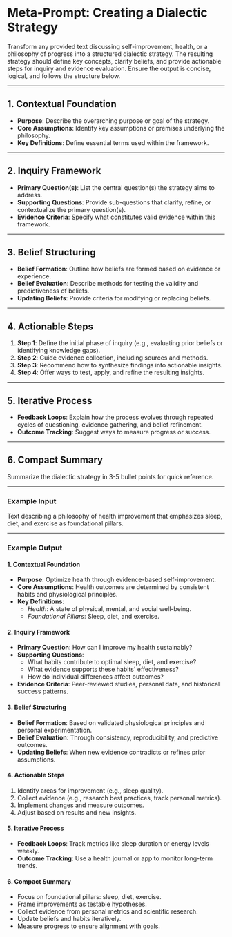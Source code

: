 # Meta-Prompt: Creating a Dialectic Strategy

Transform any provided text discussing self-improvement, health, or a philosophy of progress into a structured dialectic strategy. The resulting strategy should define key concepts, clarify beliefs, and provide actionable steps for inquiry and evidence evaluation. Ensure the output is concise, logical, and follows the structure below.

---

## 1. Contextual Foundation

- **Purpose**: Describe the overarching purpose or goal of the strategy.
- **Core Assumptions**: Identify key assumptions or premises underlying the philosophy.
- **Key Definitions**: Define essential terms used within the framework.

---

## 2. Inquiry Framework

- **Primary Question(s)**: List the central question(s) the strategy aims to address.
- **Supporting Questions**: Provide sub-questions that clarify, refine, or contextualize the primary question(s).
- **Evidence Criteria**: Specify what constitutes valid evidence within this framework.

---

## 3. Belief Structuring

- **Belief Formation**: Outline how beliefs are formed based on evidence or experience.
- **Belief Evaluation**: Describe methods for testing the validity and predictiveness of beliefs.
- **Updating Beliefs**: Provide criteria for modifying or replacing beliefs.

---

## 4. Actionable Steps

1. **Step 1**: Define the initial phase of inquiry (e.g., evaluating prior beliefs or identifying knowledge gaps).
2. **Step 2**: Guide evidence collection, including sources and methods.
3. **Step 3**: Recommend how to synthesize findings into actionable insights.
4. **Step 4**: Offer ways to test, apply, and refine the resulting insights.

---

## 5. Iterative Process

- **Feedback Loops**: Explain how the process evolves through repeated cycles of questioning, evidence gathering, and belief refinement.
- **Outcome Tracking**: Suggest ways to measure progress or success.

---

## 6. Compact Summary

Summarize the dialectic strategy in 3-5 bullet points for quick reference.

---

### Example Input
Text describing a philosophy of health improvement that emphasizes sleep, diet, and exercise as foundational pillars.

---

### Example Output

#### 1. Contextual Foundation
- **Purpose**: Optimize health through evidence-based self-improvement.
- **Core Assumptions**: Health outcomes are determined by consistent habits and physiological principles.
- **Key Definitions**:
  - *Health*: A state of physical, mental, and social well-being.
  - *Foundational Pillars*: Sleep, diet, and exercise.

#### 2. Inquiry Framework
- **Primary Question**: How can I improve my health sustainably?
- **Supporting Questions**:
  - What habits contribute to optimal sleep, diet, and exercise?
  - What evidence supports these habits' effectiveness?
  - How do individual differences affect outcomes?
- **Evidence Criteria**: Peer-reviewed studies, personal data, and historical success patterns.

#### 3. Belief Structuring
- **Belief Formation**: Based on validated physiological principles and personal experimentation.
- **Belief Evaluation**: Through consistency, reproducibility, and predictive outcomes.
- **Updating Beliefs**: When new evidence contradicts or refines prior assumptions.

#### 4. Actionable Steps
1. Identify areas for improvement (e.g., sleep quality).
2. Collect evidence (e.g., research best practices, track personal metrics).
3. Implement changes and measure outcomes.
4. Adjust based on results and new insights.

#### 5. Iterative Process
- **Feedback Loops**: Track metrics like sleep duration or energy levels weekly.
- **Outcome Tracking**: Use a health journal or app to monitor long-term trends.

#### 6. Compact Summary
- Focus on foundational pillars: sleep, diet, exercise.
- Frame improvements as testable hypotheses.
- Collect evidence from personal metrics and scientific research.
- Update beliefs and habits iteratively.
- Measure progress to ensure alignment with goals.

